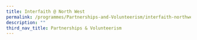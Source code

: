 ```yaml
---
title: Interfaith @ North West
permalink: /programmes/Partnerships-and-Volunteerism/interfaith-northwest
description: ""
third_nav_title: Partnerships & Volunteerism
---
```

